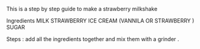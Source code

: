 This is a step by step guide to make a strawberry milkshake 

Ingredients 
MILK 
STRAWBERRY 
ICE CREAM (VANNILA OR STRAWBERRY )
SUGAR

Steps :
add all the ingredients together and mix them with a grinder . 